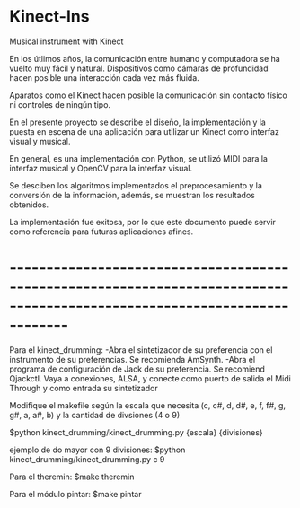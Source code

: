 # Kinect-Ins
Musical instrument with Kinect

En los útlimos años, la comunicación entre humano y computadora se ha vuelto muy fácil y natural. Dispositivos como cámaras de profundidad hacen posible una interacción cada vez más fluida.

Aparatos como el Kinect hacen posible la comunicación sin contacto físico ni controles de ningún tipo.

En el presente proyecto se describe el diseño, la implementación y la puesta en escena de una aplicación para utilizar un Kinect como interfaz visual y musical.

En general, es una implementación con Python, se utilizó MIDI para la interfaz musical y OpenCV para la interfaz visual.

Se desciben los algoritmos implementados el preprocesamiento y la conversión de la información, además, se muestran los resultados obtenidos.

La implementación fue exitosa, por lo que este documento puede servir como referencia para futuras aplicaciones afines.

# --------------------------------------------------------------------------------------------------------------------------

Para el kinect_drumming:
-Abra el sintetizador de su preferencia con el instrumento de su preferencias. Se recomienda AmSynth.
-Abra el programa de configuración de Jack de su preferencia. Se recomiend Qjackctl. 
Vaya a conexiones, ALSA, y conecte como puerto de salida el Midi Through y como entrada su sintetizador
 
Modifique el makefile según la escala que necesita (c, c#, d, d#, e, f, f#, g, g#, a, a#, b) y la cantidad de divsiones (4 o 9)

$python kinect_drumming/kinect_drumming.py {escala} {divisiones}

ejemplo de do mayor con 9 divisiones:
$python kinect_drumming/kinect_drumming.py c 9

Para el theremin:
$make theremin

Para el módulo pintar:
$make pintar

